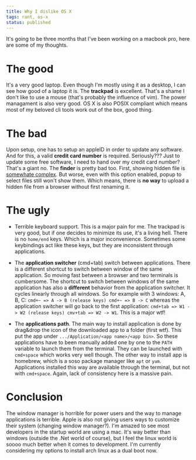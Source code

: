 ```yaml
---
title: Why I dislike OS X
tags: rant, os-x
status: published
---
```


It's going to be three months that I've been working on a macbook pro, here are some of my thoughts.

# The good
It's a very good laptop. Even though I'm mostly using it as a desktop, I can see how good of a laptop it is. The **trackpad** is excellent. That's a shame I don't like to use a mouse (that's probably the influence of vim).
The power managament is also very good.
OS X is also POSIX compliant which means most of my beloved cli tools work out of the box, good thing.

# The bad
Upon setup, one has to setup an appleID in order to update any software. And for this, a valid **credit card number** is required. Seriously??? Just to update some free software, I need to hand over my credit card number? That's a giant no.
The **finder** is pretty bad too. First, showing hidden file is [somewhate complex](http://osxdaily.com/2009/02/25/show-hidden-files-in-os-x/). But worse, even with this option enabled, popup to select files still won't show them. Which means, there is **no way** to upload a hidden file from a browser without first renaming it.

# The ugly
* Terrible keyboard support. This is a major pain for me. The trackpad is very good, but if one decides to minimize its use, it's a living hell. There is no `home/end` keys. Which is a major inconvenience. Sometimes some keybindings act like these keys, but they are inconsistent through applications.

* The **application switcher** (cmd+tab) switch between applications. There is a different shortcut to switch between window of the same application. So moving fast between a browser and two terminals is cumbersome. The shortcut to switch between windows of the same application has also a **different** behavior from the application switcher. It cycles linearly through all windows. So for example with 3 windows: A, B, C: `cmd+~ => A -> B (release keys) cmd+~ => B -> C` whereas the application switcher will go back to the first application: `cmd+tab => W1 -> W2 (release keys) cmv+tab => W2 -> W1`. This is a major wtf!

* The **applications path**. The main way to install application is done by drag&drop the icon of the downloaded app to a folder (first wtf). This put the app under `.../Application/<app name>/<app bin>`. So these applications have to been manually added one by one to the `PATH` variable to launch them from the terminal. They can be launched with `cmd+space` which works very well though. The other way to install app is homebrew, which is a soso package manager like `apt` or `yum`. Applications installed this way are available through the terminal, but not with `cmd+space`. Again, lack of consistency here is a massive pain.

# Conclusion
The window manager is horrible for power users and the way to manage applications is terrible. Apple is also not giving users ways to customize their system (changing window manager?). I'm amazed to see most developers in the startup world are using a mac. It's way better than windows (outside the .Net world of course), but I feel the linux world is soooo much better when it comes to development. I'm currently considering my options to install arch linux as a dual boot now.
